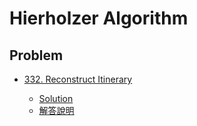 # Hierholzer Algorithm

## Problem

- [332. Reconstruct Itinerary](https://leetcode.com/problems/reconstruct-itinerary/description/)

  - [Solution](../332.reconstruct-itinerary.js)
  - [解答說明](https://leetcode-cn.com/problems/reconstruct-itinerary/solution/gua-he-xin-shou-de-shi-pin-jiang-jie-by-sheldonx-5/)
